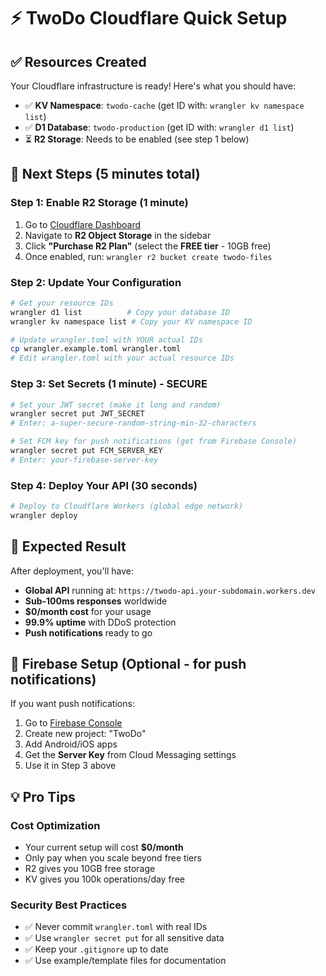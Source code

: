 # ⚡ TwoDo Cloudflare Quick Setup

## ✅ Resources Created

Your Cloudflare infrastructure is ready! Here's what you should have:

- ✅ **KV Namespace**: `twodo-cache` (get ID with: `wrangler kv namespace list`)
- ✅ **D1 Database**: `twodo-production` (get ID with: `wrangler d1 list`)
- ⏳ **R2 Storage**: Needs to be enabled (see step 1 below)

## 🚀 Next Steps (5 minutes total)

### Step 1: Enable R2 Storage (1 minute)
1. Go to [Cloudflare Dashboard](https://dash.cloudflare.com)
2. Navigate to **R2 Object Storage** in the sidebar
3. Click **"Purchase R2 Plan"** (select the **FREE tier** - 10GB free)
4. Once enabled, run: `wrangler r2 bucket create twodo-files`

### Step 2: Update Your Configuration
```bash
# Get your resource IDs
wrangler d1 list          # Copy your database ID
wrangler kv namespace list # Copy your KV namespace ID

# Update wrangler.toml with YOUR actual IDs
cp wrangler.example.toml wrangler.toml
# Edit wrangler.toml with your actual resource IDs
```

### Step 3: Set Secrets (1 minute) - SECURE
```bash
# Set your JWT secret (make it long and random)
wrangler secret put JWT_SECRET
# Enter: a-super-secure-random-string-min-32-characters

# Set FCM key for push notifications (get from Firebase Console)
wrangler secret put FCM_SERVER_KEY
# Enter: your-firebase-server-key
```

### Step 4: Deploy Your API (30 seconds)
```bash
# Deploy to Cloudflare Workers (global edge network)
wrangler deploy
```

## 🎯 Expected Result

After deployment, you'll have:
- **Global API** running at: `https://twodo-api.your-subdomain.workers.dev`
- **Sub-100ms responses** worldwide
- **$0/month cost** for your usage
- **99.9% uptime** with DDoS protection
- **Push notifications** ready to go

## 📱 Firebase Setup (Optional - for push notifications)

If you want push notifications:
1. Go to [Firebase Console](https://console.firebase.google.com)
2. Create new project: "TwoDo"
3. Add Android/iOS apps
4. Get the **Server Key** from Cloud Messaging settings
5. Use it in Step 3 above

## 💡 Pro Tips

### Cost Optimization
- Your current setup will cost **$0/month**
- Only pay when you scale beyond free tiers
- R2 gives you 10GB free storage
- KV gives you 100k operations/day free

### Security Best Practices
- ✅ Never commit `wrangler.toml` with real IDs
- ✅ Use `wrangler secret put` for all sensitive data
- ✅ Keep your `.gitignore` up to date
- ✅ Use example/template files for documentation